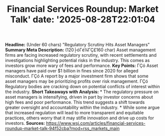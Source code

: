 ﻿---
title: "Financial Services Roundup: Market Talk'
date: '2025-08-28T22:01:04"
category: "Markets"
summary: ""
slug: "financial services roundup market talk"
source_urls:
  - "https://www.wsj.com/articles/financial-services-roundup-market-talk-94f52cba?mod=rss_markets_main"
seo:
  title: "Financial Services Roundup: Market Talk | Hash n Hedge'
  description: '"
  keywords: ["news", "markets", "brief"]
---
**Headline:** (Under 60 chars) "Regulatory Scrutiny Hits Asset Managers"  **Summary Meta Description:** (120├óΓé¼ΓÇ£160 char) Asset management firms are facing increased regulatory scrutiny, with recent settlements and investigations highlighting potential risks in the industry. This comes as investors grow more wary of fees and performance.  **Key Points:**  ΓÇó Asset managers have paid over $1 billion in fines since 2020 for alleged misconduct. ΓÇó A report by a major investment firm shows that some asset managers may be prioritizing profits over risk management. ΓÇó Regulatory bodies are cracking down on potential conflicts of interest within the industry.  **Short Takeaways with Analysis:**  * The regulatory pressure on asset managers is intensifying, driven in part by investor concerns about high fees and poor performance. This trend suggests a shift towards greater oversight and accountability within the industry. * While some argue that increased regulation will lead to more transparent and equitable practices, others worry that it may stifle innovation and drive up costs for investors.  **Sources:** https://www.wsj.com/articles/financial-services-roundup-market-talk-94f52cba?mod=rss_markets_main 
